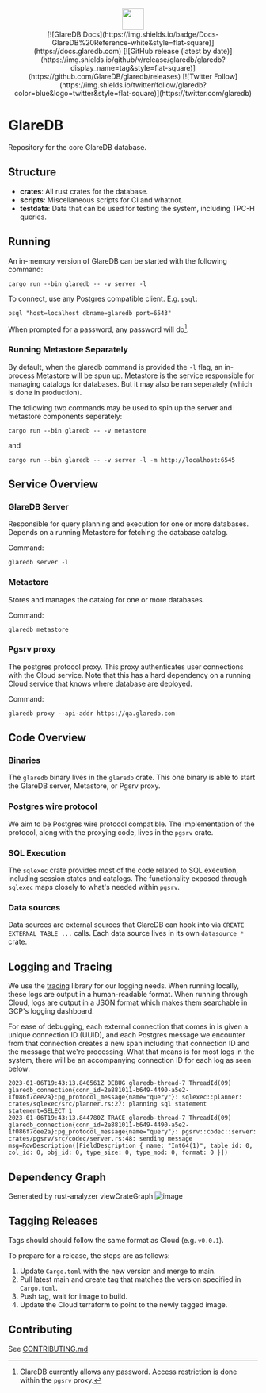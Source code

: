 <div align="center">
  <img src="https://docs.glaredb.com/assets/logo.svg" height="44">
</div>

<div align="center">
[![GlareDB Docs](https://img.shields.io/badge/Docs-GlareDB%20Reference-white&style=flat-square)](https://docs.glaredb.com)
[![GitHub release (latest by date)](https://img.shields.io/github/v/release/glaredb/glaredb?display_name=tag&style=flat-square)](https://github.com/GlareDB/glaredb/releases)
[![Twitter Follow](https://img.shields.io/twitter/follow/glaredb?color=blue&logo=twitter&style=flat-square)](https://twitter.com/glaredb)
</div>

# GlareDB

Repository for the core GlareDB database.

## Structure

- **crates**: All rust crates for the database. 
- **scripts**: Miscellaneous scripts for CI and whatnot.
- **testdata**: Data that can be used for testing the system, including TPC-H queries.

## Running

An in-memory version of GlareDB can be started with the following command:

``` shell
cargo run --bin glaredb -- -v server -l
```

To connect, use any Postgres compatible client. E.g. `psql`:

``` shell
psql "host=localhost dbname=glaredb port=6543"
```

When prompted for a password, any password will do[^1].

### Running Metastore Separately

By default, when the glaredb command is provided the `-l` flag, an in-process
Metastore will be spun up. Metastore is the service responsible for managing
catalogs for databases. But it may also be ran seperately (which is done in
production).

The following two commands may be used to spin up the server and metastore
components seperately:

``` shell
cargo run --bin glaredb -- -v metastore
```

and

``` shell
cargo run --bin glaredb -- -v server -l -m http://localhost:6545
```

## Service Overview

### GlareDB Server

Responsible for query planning and execution for one or more databases. Depends
on a running Metastore for fetching the database catalog.

Command:

``` shell
glaredb server -l
```

### Metastore

Stores and manages the catalog for one or more databases.

Command:

``` shell
glaredb metastore
```

### Pgsrv proxy

The postgres protocol proxy. This proxy authenticates user connections with the
Cloud service. Note that this has a hard dependency on a running Cloud service
that knows where database are deployed.

Command:

``` shell
glaredb proxy --api-addr https://qa.glaredb.com
```

## Code Overview

### Binaries

The `glaredb` binary lives in the `glaredb` crate. This one binary is able to
start the GlareDB server, Metastore, or Pgsrv proxy.

### Postgres wire protocol

We aim to be Postgres wire protocol compatible. The implementation of the
protocol, along with the proxying code, lives in the `pgsrv` crate.

### SQL Execution

The `sqlexec` crate provides most of the code related to SQL execution,
including session states and catalogs. The functionality exposed through
`sqlexec` maps closely to what's needed within `pgsrv`.

### Data sources

Data sources are external sources that GlareDB can hook into via `CREATE
EXTERNAL TABLE ...` calls. Each data source lives in its own `datasource_*`
crate.

## Logging and Tracing

We use the [tracing](https://docs.rs/tracing/latest/tracing/) library for our logging needs. When running locally,
these logs are output in a human-readable format. When running through Cloud,
logs are output in a JSON format which makes them searchable in GCP's logging
dashboard.

For ease of debugging, each external connection that comes in is given a unique
connection ID (UUID), and each Postgres message we encounter from that
connection creates a new span including that connection ID and the message that
we're processing. What that means is for most logs in the system, there will be
an accompanying connection ID for each log as seen below:

``` text
2023-01-06T19:43:13.840561Z DEBUG glaredb-thread-7 ThreadId(09) glaredb_connection{conn_id=2e881011-b649-4490-a5e2-1f086f7cee2a}:pg_protocol_message{name="query"}: sqlexec::planner: crates/sqlexec/src/planner.rs:27: planning sql statement statement=SELECT 1
2023-01-06T19:43:13.844780Z TRACE glaredb-thread-7 ThreadId(09) glaredb_connection{conn_id=2e881011-b649-4490-a5e2-1f086f7cee2a}:pg_protocol_message{name="query"}: pgsrv::codec::server: crates/pgsrv/src/codec/server.rs:48: sending message msg=RowDescription([FieldDescription { name: "Int64(1)", table_id: 0, col_id: 0, obj_id: 0, type_size: 0, type_mod: 0, format: 0 }])
```
## Dependency Graph
Generated by rust-analyzer viewCrateGraph
![image](https://user-images.githubusercontent.com/2547411/219805638-573caa4e-897e-433c-88db-15e3142fb047.png)

## Tagging Releases

Tags should should follow the same format as Cloud (e.g. `v0.0.1`).

To prepare for a release, the steps are as follows:

1. Update `Cargo.toml` with the new version and merge to main.
2. Pull latest main and create tag that matches the version specified in
   `Cargo.toml`.
3. Push tag, wait for image to build.
4. Update the Cloud terraform to point to the newly tagged image.

## Contributing

See [CONTRIBUTING.md](CONTRIBUTING.md)

[^1]: GlareDB currently allows any password. Access restriction is done within
    the `pgsrv` proxy.
